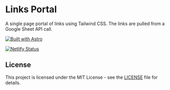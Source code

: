 # Links Portal

A single page portal of links using Tailwind CSS. The links are pulled from a Google Sheet API call.

[![Built with Astro](https://astro.badg.es/v2/built-with-astro/tiny.svg)](https://astro.build)

[![Netlify Status](https://api.netlify.com/api/v1/badges/060db1b4-99c3-4eca-ae20-f33308c14c7a/deploy-status)](https://app.netlify.com/sites/links-portal/deploys)

## License

This project is licensed under the MIT License - see the [LICENSE](LICENSE) file for details.
